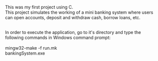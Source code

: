 This was my first project using C.<br>
This project simulates the working of a mini banking system where users can open accounts, deposit and withdraw cash, borrow loans, etc.<br><br>

In order to execute the application, go to it's directory and type the following commands in Windows command prompt:<br><br>
mingw32-make -f run.mk<br>
bankingSystem.exe<br>
